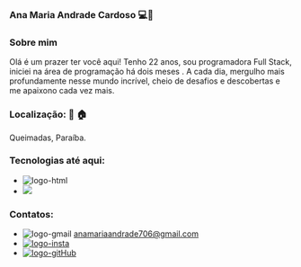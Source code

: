 ### Ana Maria Andrade Cardoso :computer::rocket:
### Sobre mim

Olá é um prazer ter você aqui!
Tenho 22 anos, sou programadora Full Stack, iniciei na área de programação há dois meses . A cada dia, mergulho mais profundamente nesse mundo incrível, cheio de desafios e descobertas e me apaixono cada vez mais.

### Localização: 📍 🏠
Queimadas, Paraíba.

### Tecnologias até aqui: 

- <img src="https://img.shields.io/badge/HTML-239120?style=for-the-badge&logo=html5&logoColor=white" alt="logo-html"><br>
- <img src="https://img.shields.io/badge/CSS-239120?&style=for-the-badge&logo=css3&logoColor=white">

### Contatos:

- <img src="https://img.shields.io/badge/Gmail-D14836?style=for-the-badge&logo=gmail&logoColor=white" alt="logo-gmail"> anamariaandrade706@gmail.com<br>
- <a href="https://www.instagram.com/ana_mariandrade/"><img src="https://img.shields.io/badge/Instagram-E4405F?style=for-the-badge&logo=instagram&logoColor=white" alt="logo-insta"></a><br>
- <a href="https://github.com/AnaMaria-16/AnaMaria-16" ><img src="https://img.shields.io/badge/GitHub-100000?style=for-the-badge&logo=github&logoColor=white" alt="logo-gitHub"></a>
